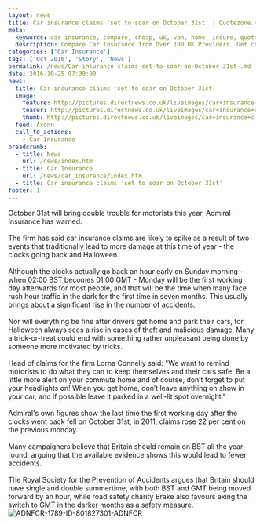 ```yaml
---
layout: news
title: Car insurance claims 'set to soar on October 31st' | Quotezone.co.uk
meta:
  keywords: car insurance, compare, cheap, uk, van, home, insure, quotes, online, comparison, bike, loans, life
  description: Compare Car Insurance from Over 100 UK Providers. Get cheap quotes online now using our fast, free, secure comparison site
categories: ['Car Insurance']
tags: ['Oct 2016', 'Story', 'News']
permalink: /news/Car-insurance-claims-set-to-soar-on-October-31st-.md
date: 2016-10-25 07:30:00
news:
  title: Car insurance claims 'set to soar on October 31st'
  image:
    feature: http://pictures.directnews.co.uk/liveimages/car+insurance+claims+set+to+soar+on+october+31st+istock_1789_801827301_0_0_14117657_300.jpg
    teaser: http://pictures.directnews.co.uk/liveimages/car+insurance+claims+set+to+soar+on+october+31st+istock_1789_801827301_0_0_14117657_100.jpg
    thumb: http://pictures.directnews.co.uk/liveimages/car+insurance+claims+set+to+soar+on+october+31st+istock_1789_801827301_0_0_14117657_100.jpg
  feed: Axonn
  call_to_actions:
    - Car Insurance
breadcrumb:
  - title: News
    url: /news/index.htm
  - title: Car Insurance
    url: /news/car_insurance/index.htm
  - title: Car insurance claims 'set to soar on October 31st'
footer: 1
---
```


October 31st will bring double trouble for motorists this year, Admiral Insurance has warned.<br/><br/>The firm has said car insurance claims are likely to spike as a result of two events that traditionally lead to more damage at this time of year - the clocks going back and Halloween.<br/><br/>Although the clocks actually go back an hour early on Sunday morning - when 02:00 BST becomes 01:00 GMT - Monday will be the first working day afterwards for most people, and that will be the time when many face rush hour traffic in the dark for the first time in seven months. This usually brings about a significant rise in the number of accidents.<br/><br/>Nor will everything be fine after drivers get home and park their cars, for Halloween always sees a rise in cases of theft and malicious damage. Many a trick-or-treat could end with something rather unpleasant being done by someone more motivated by tricks.<br/><br/>Head of claims for the firm Lorna Connelly said: &quot;We want to remind motorists to do what they can to keep themselves and their cars safe. Be a little more alert on your commute home and of course, don&rsquo;t forget to put your headlights on! When you get home, don&rsquo;t leave anything on show in your car, and if possible leave it parked in a well-lit spot overnight.&quot;<br/><br/>Admiral&#39;s own figures show the last time the first working day after the clocks went back fell on October 31st, in 2011, claims rose 22 per cent on the previous monday.<br/><br/>Many campaigners believe that Britain should remain on BST all the year round, arguing that the available evidence shows this would lead to fewer accidents.<br/><br/>The Royal Society for the Prevention of Accidents argues that Britain should have single and double summertime, with both BST and GMT being moved forward by an hour, while road safety charity Brake also favours axing the switch to GMT in the darker months as a safety measure.<img alt="ADNFCR-1789-ID-801827301-ADNFCR" src="http://feeds.directnews.co.uk/feedtrack/justcopyright.gif?feedid=1789&itemid=801827301" />